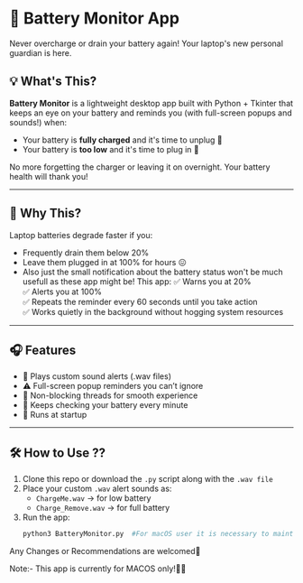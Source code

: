 # 🔋 Battery Monitor App

Never overcharge or drain your battery again! Your laptop's new personal guardian is here.

## 💡 What's This?

**Battery Monitor** is a lightweight desktop app built with Python + Tkinter that keeps an eye on your battery and reminds you (with full-screen popups and sounds!) when:
- Your battery is **fully charged** and it's time to unplug 🔌
- Your battery is **too low** and it's time to plug in 🔋

No more forgetting the charger or leaving it on overnight. Your battery health will thank you!

---

## 🧠 Why This?

Laptop batteries degrade faster if you:
- Frequently drain them below 20%
- Leave them plugged in at 100% for hours 😖
- Also just the small notification about the battery status won't be much usefull as these app might be!
This app:
✅ Warns you at 20%  
✅ Alerts you at 100%  
✅ Repeats the reminder every 60 seconds until you take action  
✅ Works quietly in the background without hogging system resources  

---

## 🎧 Features

- 🎵 Plays custom sound alerts (.wav files)
- ⚠️ Full-screen popup reminders you can’t ignore
- 🧵 Non-blocking threads for smooth experience
- 🔁 Keeps checking your battery every minute
- 🧰 Runs at startup

---

## 🛠 How to Use ??

1. Clone this repo or download the `.py` script along with the `.wav file`
2. Place your custom `.wav` alert sounds as:
   - `ChargeMe.wav` → for low battery
   - `Charge_Remove.wav` → for full battery
3. Run the app:
   ```bash
   python3 BatteryMonitor.py  #For macOS user it is necessary to maintain python version you are using!

Any Changes or Recommendations are welcomed🤗

Note:- This app is currently for MACOS only!🥲😅

